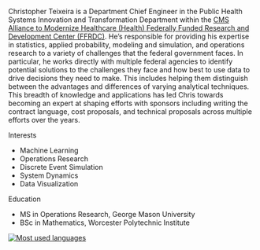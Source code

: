 Christopher Teixeira is a Department Chief Engineer in the Public Health Systems Innovation and Transformation Department within the [CMS Alliance to Modernize Healthcare (Health) Federally Funded Research and Development Center (FFRDC)](https://www.mitre.org/our-impact/rd-centers/health-ffrdc). He’s responsible for providing his expertise in statistics, applied probability, modeling and simulation, and operations research to a variety of challenges that the federal government faces. In particular, he works directly with multiple federal agencies to identify potential solutions to the challenges they face and how best to use data to drive decisions they need to make. This includes helping them distinguish between the advantages and differences of varying analytical techniques. This breadth of knowledge and applications has led Chris towards becoming an expert at shaping efforts with sponsors including writing the contract language, cost proposals, and technical proposals across multiple efforts over the years.

Interests
- Machine Learning
- Operations Research
- Discrete Event Simulation
- System Dynamics
- Data Visualization

Education
- MS in Operations Research, George Mason University
- BSc in Mathematics, Worcester Polytechnic Institute


[![Most used languages](https://github-readme-stats.vercel.app/api/top-langs/?username=ct-analytics)](https://github.com/ct-analytics/github-readme-stats)
